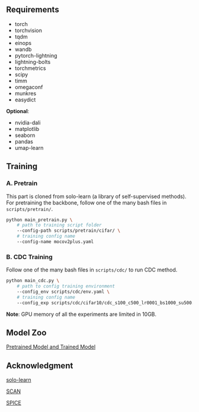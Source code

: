
## Requirements
* torch
* torchvision
* tqdm
* einops
* wandb
* pytorch-lightning
* lightning-bolts
* torchmetrics
* scipy
* timm
* omegaconf
* munkres
* easydict

**Optional**:
* nvidia-dali
* matplotlib
* seaborn
* pandas
* umap-learn

## Training
### A. Pretrain
This part is cloned from solo-learn (a library of self-supervised methods). For pretraining the backbone, follow one of the many bash files in `scripts/pretrain/`.

```bash
python main_pretrain.py \
    # path to training script folder
    --config-path scripts/pretrain/cifar/ \
    # training config name
    --config-name mocov2plus.yaml
```
### B. CDC Training
Follow one of the many bash files in `scripts/cdc/` to run CDC method.

```bash
python main_cdc.py \
    # path to config training environment
    --config_env scripts/cdc/env.yaml \    
    # training config name
    --config_exp scripts/cdc/cifar10/cdc_s100_c500_lr0001_bs1000_su500.yaml
```

**Note**: GPU memory of all the experiments are limited in 10GB.

## Model Zoo
[Pretrained Model and Trained Model](https://seunic-my.sharepoint.cn/personal/220222092_seu_edu_cn/_layouts/15/onedrive.aspx)

## Acknowledgment

[solo-learn](https://github.com/vturrisi/solo-learn)

[SCAN](https://github.com/wvangansbeke/Unsupervised-Classification)

[SPICE](https://github.com/niuchuangnn/SPICE)
